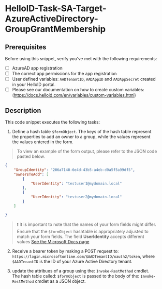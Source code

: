 # HelloID-Task-SA-Target-AzureActiveDirectory-GroupGrantMembership

## Prerequisites

Before using this snippet, verify you've met with the following requirements:

- [ ] AzureAD app registration
- [ ] The correct app permissions for the app registration
- [ ] User defined variables: `AADTenantID`, `AADAppID` and `AADAppSecret` created in your HelloID portal.
- [ ] Please see our documentation on how to create custom variables: (https://docs.helloid.com/en/variables/custom-variables.html)

## Description

This code snippet executes the following tasks:

1. Define a hash table `$formObject`. The keys of the hash table represent the properties to add an owner to a group, while the values represent the values entered in the form.

> To view an example of the form output, please refer to the JSON code pasted below.

```json
{
    "GroupIdentity": "206a7140-6e4d-43b5-a4eb-d0a5f5a99df5",
    "ownersToAdd": [
        {
            "UserIdentity": "testuser1@mydomain.local"
        },
        {
            "UserIdentity": "testuser2@mydomain.local"
        }
    ]

}
```
> :exclamation: It is important to note that the names of your form fields might differ. Ensure that the `$formObject` hashtable is appropriately adjusted to match your form fields.
> The field **UserIdentity** accepts different values [See the Microsoft Docs page](https://learn.microsoft.com/en-us/graph/api/group-post-owners?view=graph-rest-1.0&tabs=http#request)

2. Receive a bearer token by making a POST request to: `https://login.microsoftonline.com/$AADTenantID/oauth2/token`, where `$AADTenantID` is the ID of your Azure Active Directory tenant.

3. update the attribues of a group using the: `Invoke-RestMethod` cmdlet. The hash table called: `$formObject` is passed to the body of the: `Invoke-RestMethod` cmdlet as a JSON object.


